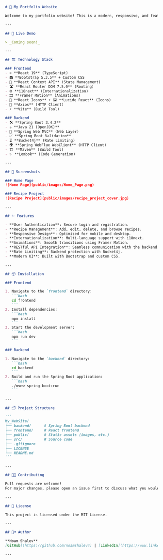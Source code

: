 ````markdown
# 🌟 My Portfolio Website

Welcome to my portfolio website! This is a modern, responsive, and feature-rich platform showcasing my skills, projects, and expertise as a Full Stack Developer. Built with cutting-edge technologies, it delivers a seamless user experience and highlights my professional journey.

---

## 🚀 Live Demo

> _Coming soon!_

---

## 🏗️ Technology Stack

### Frontend
- ⚛️ **React 19** (TypeScript)
- 🅱️ **Bootstrap 5.3.5** + Custom CSS
- 🔄 **React Context API** (State Management)
- 🛣️ **React Router DOM 7.5.0** (Routing)
- 🌐 **i18next** (Internationalization)
- 🎞️ **Framer Motion** (Animations)
- 🎨 **React Icons** + 🖼️ **Lucide React** (Icons)
- 🔗 **Axios** (HTTP Client)
- ⚡ **Vite** (Build Tool)

### Backend
- 🛠️ **Spring Boot 3.4.2**
- ☕ **Java 21 (OpenJDK)**
- 🌱 **Spring Web MVC** (Web Layer)
- ✅ **Spring Boot Validation**
- ⏳ **Bucket4j** (Rate Limiting)
- 🌍 **Spring WebFlux WebClient** (HTTP Client)
- 🏗️ **Maven** (Build Tool)
- ✨ **Lombok** (Code Generation)

---

## 📸 Screenshots

### Home Page
![Home Page](public/images/Home_Page.png)

### Recipe Project
![Recipe Project](public/images/recipe_project_cover.jpg)

---

## ✨ Features

- **User Authentication**: Secure login and registration.
- **Recipe Management**: Add, edit, delete, and browse recipes.
- **Responsive Design**: Optimized for mobile and desktop.
- **Internationalization**: Multi-language support with i18next.
- **Animations**: Smooth transitions using Framer Motion.
- **RESTful API Integration**: Seamless communication with the backend.
- **Rate Limiting**: Backend protection with Bucket4j.
- **Modern UI**: Built with Bootstrap and custom CSS.

---

## 📦 Installation

### Frontend

1. Navigate to the `frontend` directory:
   ```bash
   cd frontend
   ```
2. Install dependencies:
   ```bash
   npm install
   ```
3. Start the development server:
   ```bash
   npm run dev
   ```

### Backend

1. Navigate to the `backend` directory:
   ```bash
   cd backend
   ```
2. Build and run the Spring Boot application:
   ```bash
   ./mvnw spring-boot:run
   ```

---

## 🗂️ Project Structure

```
My_WebSite/
├── backend/      # Spring Boot backend
├── frontend/     # React frontend
├── public/       # Static assets (images, etc.)
├── src/          # Source code
├── .gitignore
├── LICENSE
└── README.md
```

---

## 🧑‍💻 Contributing

Pull requests are welcome!  
For major changes, please open an issue first to discuss what you would like to change.

---

## 📄 License

This project is licensed under the MIT License.

---

## 🙋‍♂️ Author

**Noam Shalev**  
[GitHub](https://github.com/noamshalev4) | [LinkedIn](https://www.linkedin.com/in/noam-shalev-701b75335/)

---
````